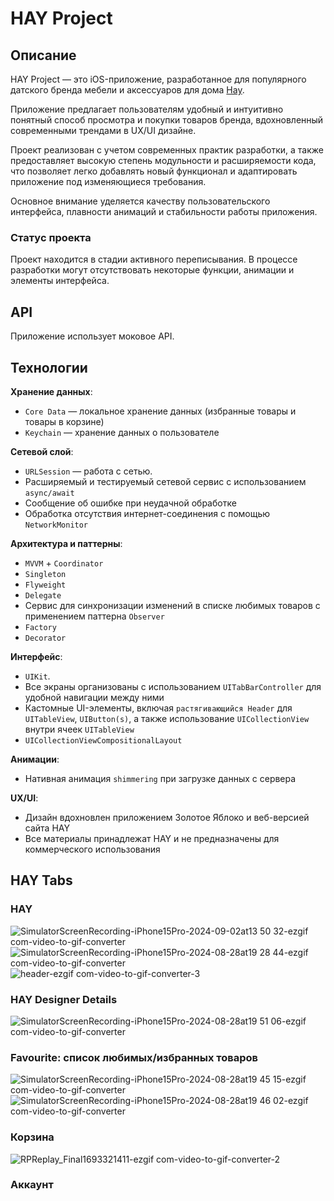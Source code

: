 # HAY Project

## Описание
HAY Project — это iOS-приложение, разработанное для популярного датского бренда мебели и аксессуаров для дома [Hay](https://www.hay.dk). 

Приложение предлагает пользователям удобный и интуитивно понятный способ просмотра и покупки товаров бренда, вдохновленный современными трендами в UX/UI дизайне. 

Проект реализован с учетом современных практик разработки, а также предоставляет высокую степень модульности и расширяемости кода, что позволяет легко добавлять новый функционал и адаптировать приложение под изменяющиеся требования.

Основное внимание уделяется качеству пользовательского интерфейса, плавности анимаций и стабильности работы приложения.

### Статус проекта
Проект находится в стадии активного переписывания. В процессе разработки могут отсутствовать некоторые функции, анимации и элементы интерфейса. 

## API
Приложение использует моковое API.

## Технологии

**Хранение данных**:
- `Core Data` — локальное хранение данных (избранные товары и товары в корзине)
- `Keychain` — хранение данных о пользователе

**Сетевой слой**:
- `URLSession` — работа с сетью.
- Расширяемый и тестируемый сетевой сервис с использованием `async/await`
- Сообщение об ошибке при неудачной обработке
- Обработка отсутствия интернет-соединения с помощью `NetworkMonitor`

**Архитектура и паттерны**:
- `MVVM` + `Coordinator`
- `Singleton`
- `Flyweight`
- `Delegate`
- Сервис для синхронизации изменений в списке любимых товаров с применением паттерна `Observer`
- `Factory`
- `Decorator`

**Интерфейс**:
- `UIKit`.
- Все экраны организованы с использованием `UITabBarController` для удобной навигации между ними
- Кастомные UI-элементы, включая `растягивающийся Header` для `UITableView`, `UIButton(s)`, а также использование `UICollectionView` внутри ячеек `UITableView`
- `UICollectionViewCompositionalLayout`

**Анимации**:
- Нативная анимация `shimmering` при загрузке данных с сервера

**UX/UI**:
- Дизайн вдохновлен приложением Золотое Яблоко и веб-версией сайта HAY
- Все материалы принадлежат HAY и не предназначены для коммерческого использования

## HAY Tabs

### HAY
![SimulatorScreenRecording-iPhone15Pro-2024-09-02at13 50 32-ezgif com-video-to-gif-converter](https://github.com/user-attachments/assets/284a29a7-1c87-48c2-8f2b-c4cfbbb44d30) ![SimulatorScreenRecording-iPhone15Pro-2024-08-28at19 28 44-ezgif com-video-to-gif-converter](https://github.com/user-attachments/assets/bef192d3-d59e-4f92-966a-22719fd9bcf1)
![header-ezgif com-video-to-gif-converter-3](https://github.com/user-attachments/assets/3dafca5f-4763-440e-9ecf-6981d305300a) 


### HAY Designer Details
![SimulatorScreenRecording-iPhone15Pro-2024-08-28at19 51 06-ezgif com-video-to-gif-converter](https://github.com/user-attachments/assets/2b7da14d-b961-4e0b-b50b-9ce44b040043)
### Favourite: список любимых/избранных товаров
![SimulatorScreenRecording-iPhone15Pro-2024-08-28at19 45 15-ezgif com-video-to-gif-converter](https://github.com/user-attachments/assets/92572dcc-2437-43d9-b81d-18fc81ebf988)
![SimulatorScreenRecording-iPhone15Pro-2024-08-28at19 46 02-ezgif com-video-to-gif-converter](https://github.com/user-attachments/assets/9514c08d-272e-4a9a-8e17-c14d9e4a9dce)

### Корзина
![RPReplay_Final1693321411-ezgif com-video-to-gif-converter-2](https://github.com/user-attachments/assets/54b2e02e-eaaa-4546-97da-7ed310ee78d5)
### Аккаунт


  
